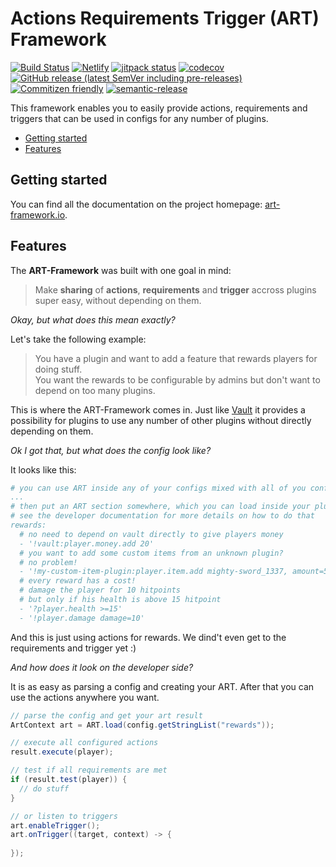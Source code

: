 # **A**ctions **R**equirements **T**rigger (ART) Framework

[![Build Status](https://github.com/Silthus/art-framework/workflows/Build/badge.svg)](../../actions?query=workflow%3ABuild)
[![Netlify](https://img.shields.io/netlify/dae1bdab-7c51-4172-97ab-f8fdd8f0612e?label=docs)](https://art-framework.io)
[![jitpack status](https://jitpack.io/v/io.art-framework/art-core.svg)](https://jitpack.io/#io.art-framework/art-core)
[![codecov](https://codecov.io/gh/Silthus/art-framework/branch/master/graph/badge.svg)](https://codecov.io/gh/Silthus/art-framework)
[![GitHub release (latest SemVer including pre-releases)](https://img.shields.io/github/v/release/Silthus/art-framework?include_prereleases&label=release)](../../releases)
[![Commitizen friendly](https://img.shields.io/badge/commitizen-friendly-brightgreen.svg)](http://commitizen.github.io/cz-cli/)
[![semantic-release](https://img.shields.io/badge/%20%20%F0%9F%93%A6%F0%9F%9A%80-semantic--release-e10079.svg)](https://github.com/semantic-release/semantic-release)

This framework enables you to easily provide actions, requirements and triggers that can be used in configs for any number of plugins.

* [Getting started](#getting-started)
* [Features](#features)

## Getting started

You can find all the documentation on the project homepage: [art-framework.io](https://art-framework.io/).

## Features

The **ART-Framework** was built with one goal in mind:

> Make **sharing** of **actions**, **requirements** and **trigger** accross plugins super easy, without depending on them.

*Okay, but what does this mean exactly?*

Let's take the following example:

> You have a plugin and want to add a feature that rewards players for doing stuff.  
> You want the rewards to be configurable by admins but don't want to depend on too many plugins.

This is where the ART-Framework comes in. Just like [Vault](https://github.com/MilkBowl/Vault) it provides a possibility for plugins to use any number of other plugins without directly depending on them.

*Ok I got that, but what does the config look like?*

It looks like this:

```yaml
# you can use ART inside any of your configs mixed with all of you config stuff
...
# then put an ART section somewhere, which you can load inside your plugin
# see the developer documentation for more details on how to do that
rewards:
  # no need to depend on vault directly to give players money
  - '!vault:player.money.add 20'
  # you want to add some custom items from an unknown plugin?
  # no problem!
  - '!my-custom-item-plugin:player.item.add mighty-sword_1337, amount=5'
  # every reward has a cost!
  # damage the player for 10 hitpoints
  # but only if his health is above 15 hitpoint
  - '?player.health >=15'
  - '!player.damage damage=10'
```

And this is just using actions for rewards. We dind't even get to the requirements and trigger yet :)

*And how does it look on the developer side?*

It is as easy as parsing a config and creating your ART. After that you can use the actions anywhere you want.

```java
// parse the config and get your art result
ArtContext art = ART.load(config.getStringList("rewards"));

// execute all configured actions
result.execute(player);

// test if all requirements are met
if (result.test(player)) {
  // do stuff
}

// or listen to triggers
art.enableTrigger();
art.onTrigger((target, context) -> {
    
});
```